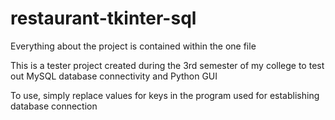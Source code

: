 # restaurant-tkinter-sql
Everything about the project is contained within the one file 

This is a tester project created during the 3rd semester of my college to test out MySQL database connectivity and Python GUI 

To use, simply replace values for keys in the program used for establishing database connection 
